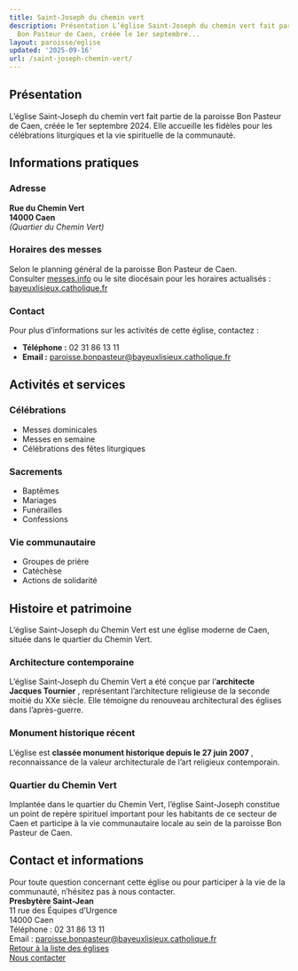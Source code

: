 ```yaml
---
title: Saint-Joseph du chemin vert
description: Présentation L’église Saint-Joseph du chemin vert fait partie de la paroisse
  Bon Pasteur de Caen, créée le 1er septembre...
layout: paroisse/eglise
updated: '2025-09-16'
url: /saint-joseph-chemin-vert/
---
```


## Présentation

L’église Saint-Joseph du chemin vert fait partie de la paroisse Bon Pasteur de Caen, créée le 1er septembre 2024. Elle accueille les fidèles pour les célébrations liturgiques et la vie spirituelle de la communauté.

## Informations pratiques

### Adresse

**Rue du Chemin Vert**  
**14000 Caen**  
_(Quartier du Chemin Vert)_

### Horaires des messes

Selon le planning général de la paroisse Bon Pasteur de Caen.  
Consulter [messes.info](https://messes.info) ou le site diocésain pour les horaires actualisés :  
[bayeuxlisieux.catholique.fr](https://bayeuxlisieux.catholique.fr/paroisses/bon-pasteur-de-caen/horaires-des-messes/)

### Contact

Pour plus d’informations sur les activités de cette église, contactez :

  * **Téléphone :** 02 31 86 13 11
  * **Email :** paroisse.bonpasteur@bayeuxlisieux.catholique.fr

## Activités et services

### Célébrations

  * Messes dominicales
  * Messes en semaine
  * Célébrations des fêtes liturgiques

### Sacrements

  * Baptêmes
  * Mariages
  * Funérailles
  * Confessions

### Vie communautaire

  * Groupes de prière
  * Catéchèse
  * Actions de solidarité

## Histoire et patrimoine

L’église Saint-Joseph du Chemin Vert est une église moderne de Caen, située dans le quartier du Chemin Vert.

### Architecture contemporaine

L’église Saint-Joseph du Chemin Vert a été conçue par l’**architecte Jacques Tournier** , représentant l’architecture religieuse de la seconde moitié du XXe siècle. Elle témoigne du renouveau architectural des églises dans l’après-guerre.

### Monument historique récent

L’église est **classée monument historique depuis le 27 juin 2007** , reconnaissance de la valeur architecturale de l’art religieux contemporain.

### Quartier du Chemin Vert

Implantée dans le quartier du Chemin Vert, l’église Saint-Joseph constitue un point de repère spirituel important pour les habitants de ce secteur de Caen et participe à la vie communautaire locale au sein de la paroisse Bon Pasteur de Caen.

## Contact et informations

Pour toute question concernant cette église ou pour participer à la vie de la communauté, n’hésitez pas à nous contacter.  
**Presbytère Saint-Jean**  
11 rue des Équipes d’Urgence  
14000 Caen  
Téléphone : 02 31 86 13 11  
Email : paroisse.bonpasteur@bayeuxlisieux.catholique.fr  
[Retour à la liste des églises](/Les-églises)  
[Nous contacter](/infos/contact)